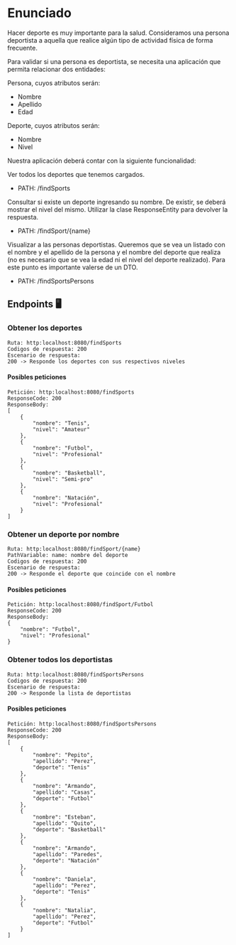 # Enunciado
Hacer deporte es muy importante para la salud. Consideramos una persona deportista a aquella que realice algún tipo de actividad física de forma frecuente.

Para validar si una persona es deportista, se necesita una aplicación que permita relacionar dos entidades:


Persona, cuyos atributos serán:
- Nombre
- Apellido
- Edad

Deporte, cuyos atributos serán:
- Nombre
- Nivel

Nuestra aplicación deberá contar con la siguiente funcionalidad:


Ver todos los deportes que tenemos cargados.

- PATH: /findSports

Consultar si existe un deporte ingresando su nombre. De existir, se deberá mostrar el nivel del mismo. Utilizar la clase ResponseEntity para devolver la respuesta.

- PATH: /findSport/{name}

Visualizar a las personas deportistas. Queremos que se vea un listado con el nombre y el apellido de la persona y el nombre del deporte que realiza (no es necesario que se vea la edad ni el nivel del deporte realizado). Para este punto es importante valerse de un DTO.

- PATH: /findSportsPersons

## Endpoints 🖥️

### Obtener los deportes

    Ruta: http:localhost:8080/findSports
    Codigos de respuesta: 200
    Escenario de respuesta: 
    200 -> Responde los deportes con sus respectivos niveles

#### Posibles peticiones
    Petición: http:localhost:8080/findSports 
    ResponseCode: 200 
    ResponseBody: 
    [
        {
            "nombre": "Tenis",
            "nivel": "Amateur"
        },
        {
            "nombre": "Futbol",
            "nivel": "Profesional"
        },
        {
            "nombre": "Basketball",
            "nivel": "Semi-pro"
        },
        {
            "nombre": "Natación",
            "nivel": "Profesional"
        }
    ]

### Obtener un deporte por nombre

    Ruta: http:localhost:8080/findSport/{name}
    PathVariable: name: nombre del deporte
    Codigos de respuesta: 200
    Escenario de respuesta: 
    200 -> Responde el deporte que coincide con el nombre

#### Posibles peticiones
    Petición: http:localhost:8080/findSport/Futbol 
    ResponseCode: 200 
    ResponseBody: 
    {
        "nombre": "Futbol",
        "nivel": "Profesional"
    }

### Obtener todos los deportistas

    Ruta: http:localhost:8080/findSportsPersons
    Codigos de respuesta: 200
    Escenario de respuesta: 
    200 -> Responde la lista de deportistas

#### Posibles peticiones
    Petición: http:localhost:8080/findSportsPersons
    ResponseCode: 200 
    ResponseBody: 
    [
        {
            "nombre": "Pepito",
            "apellido": "Perez",
            "deporte": "Tenis"
        },
        {
            "nombre": "Armando",
            "apellido": "Casas",
            "deporte": "Futbol"
        },
        {
            "nombre": "Esteban",
            "apellido": "Quito",
            "deporte": "Basketball"
        },
        {
            "nombre": "Armando",
            "apellido": "Paredes",
            "deporte": "Natación"
        },
        {
            "nombre": "Daniela",
            "apellido": "Perez",
            "deporte": "Tenis"
        },
        {
            "nombre": "Natalia",
            "apellido": "Perez",
            "deporte": "Futbol"
        }
    ]
